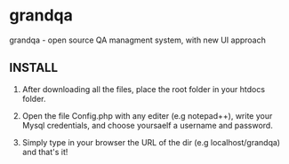 grandqa
=======

grandqa - open source QA managment system, with new UI approach


INSTALL
-------

1) After downloading all the files, place the root folder in your htdocs folder.

2) Open the file Config.php with any editer (e.g notepad++), write your Mysql credentials, and choose yoursaelf a username and password.

3) Simply type in your browser the URL of the dir (e.g localhost/grandqa) and that's it!
